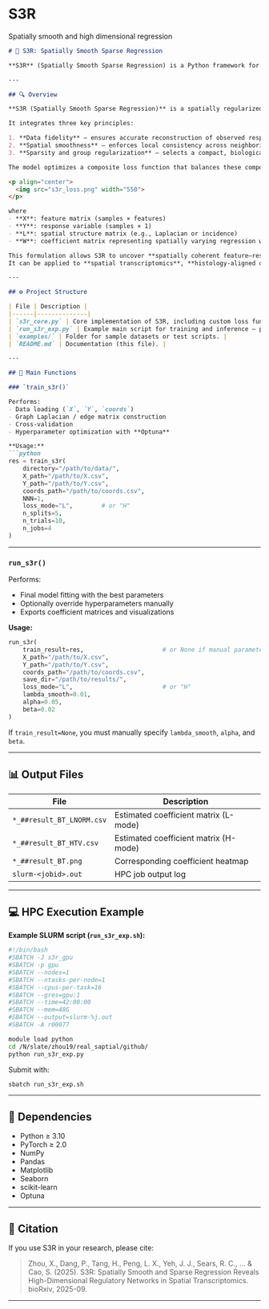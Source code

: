 # S3R
Spatially smooth and high dimensional regression


````markdown
# 🧠 S3R: Spatially Smooth Sparse Regression

**S3R** (Spatially Smooth Sparse Regression) is a Python framework for estimating smooth and sparse regression coefficients across spatial samples — suitable for **spatial transcriptomics**, **biomedical imaging**, and other **high-dimensional spatial data**.

---

## 🔍 Overview

**S3R (Spatially Smooth Sparse Regression)** is a spatially regularized regression framework that learns **interpretable, spatially varying coefficients** from high-dimensional biological or spatial omics data.

It integrates three key principles:

1. **Data fidelity** — ensures accurate reconstruction of observed responses.  
2. **Spatial smoothness** — enforces local consistency across neighboring spatial locations.  
3. **Sparsity and group regularization** — selects a compact, biologically meaningful set of features while maintaining interpretability.

The model optimizes a composite loss function that balances these components:

<p align="center">
  <img src="s3r_loss.png" width="550">
</p>

where  
- **X**: feature matrix (samples × features)  
- **Y**: response variable (samples × 1)  
- **L**: spatial structure matrix (e.g., Laplacian or incidence)  
- **W**: coefficient matrix representing spatially varying regression weights  

This formulation allows S3R to uncover **spatially coherent feature–response relationships**, identify **region-specific drivers**, and preserve **interpretability** across complex spatial domains.  
It can be applied to **spatial transcriptomics**, **histology-aligned omics**, or other **spatially indexed regression problems**.

---

## ⚙️ Project Structure

| File | Description |
|------|--------------|
| `s3r_core.py` | Core implementation of S3R, including custom loss functions (`custom_loss_v4_mask`, `custom_loss_tv_mask`), graph/Laplacian construction, and Optuna-based hyperparameter search. |
| `run_s3r_exp.py` | Example main script for training and inference — performs `train_s3r()` for tuning and `run_s3r()` for final coefficient estimation. |
| `examples/` | Folder for sample datasets or test scripts. |
| `README.md` | Documentation (this file). |

---

## 🧩 Main Functions

### `train_s3r()`

Performs:
- Data loading (`X`, `Y`, `coords`)
- Graph Laplacian / edge matrix construction
- Cross-validation
- Hyperparameter optimization with **Optuna**

**Usage:**
```python
res = train_s3r(
    directory="/path/to/data/",
    X_path="/path/to/X.csv",
    Y_path="/path/to/Y.csv",
    coords_path="/path/to/coords.csv",
    NNN=1,
    loss_mode="L",        # or "H"
    n_splits=5,
    n_trials=10,
    n_jobs=4
)
````

---

### `run_s3r()`

Performs:

* Final model fitting with the best parameters
* Optionally override hyperparameters manually
* Exports coefficient matrices and visualizations

**Usage:**

```python
run_s3r(
    train_result=res,                      # or None if manual parameters
    X_path="/path/to/X.csv",
    Y_path="/path/to/Y.csv",
    coords_path="/path/to/coords.csv",
    save_dir="/path/to/results/",
    loss_mode="L",                         # or "H"
    lambda_smooth=0.01,
    alpha=0.05,
    beta=0.02
)
```

If `train_result=None`, you must manually specify `lambda_smooth`, `alpha`, and `beta`.

---

## 📊 Output Files

| File                          | Description                           |
| ----------------------------- | ------------------------------------- |
| `*_##result_BT_LNORM.csv` | Estimated coefficient matrix (L-mode) |
| `*_##result_BT_HTV.csv`   | Estimated coefficient matrix (H-mode) |
| `*_##result_BT.png`       | Corresponding coefficient heatmap     |
| `slurm-<jobid>.out`           | HPC job output log                    |

---

## 💻 HPC Execution Example

**Example SLURM script (`run_s3r_exp.sh`):**

```bash
#!/bin/bash
#SBATCH -J s3r_gpu
#SBATCH -p gpu
#SBATCH --nodes=1
#SBATCH --ntasks-per-node=1
#SBATCH --cpus-per-task=16
#SBATCH --gres=gpu:1
#SBATCH --time=42:00:00
#SBATCH --mem=48G
#SBATCH --output=slurm-%j.out
#SBATCH -A r00077

module load python
cd /N/slate/zhou19/real_saptial/github/
python run_s3r_exp.py
```

Submit with:

```bash
sbatch run_s3r_exp.sh
```

---

## 🧰 Dependencies

* Python ≥ 3.10
* PyTorch ≥ 2.0
* NumPy
* Pandas
* Matplotlib
* Seaborn
* scikit-learn
* Optuna

---

## 🧬 Citation

If you use S3R in your research, please cite:

> Zhou, X., Dang, P., Tang, H., Peng, L. X., Yeh, J. J., Sears, R. C., ... & Cao, S. (2025). S3R: Spatially Smooth and Sparse Regression Reveals High-Dimensional Regulatory Networks in Spatial Transcriptomics. bioRxiv, 2025-09.



---

```


```
